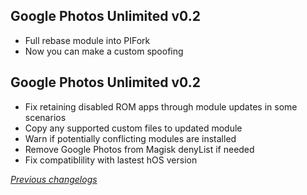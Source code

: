 ## Google Photos Unlimited v0.2
- Full rebase module into PIFork
- Now you can make a custom spoofing

## Google Photos Unlimited v0.2
- Fix retaining disabled ROM apps through module updates in some scenarios
- Copy any supported custom files to updated module
- Warn if potentially conflicting modules are installed
- Remove Google Photos from Magisk denyList if needed
- Fix compatiblility with lastest hOS version

_[Previous changelogs](https://github.com/Rev4N1/GPhotosUnlimited/releases)_
